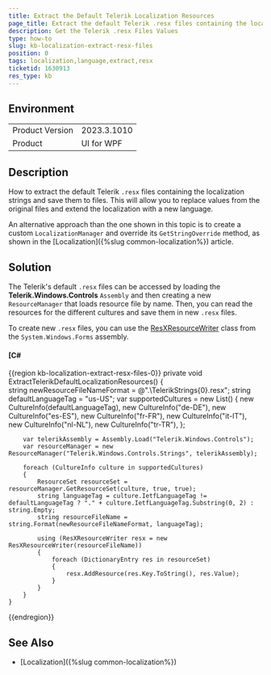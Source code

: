 ```yaml
---
title: Extract the Default Telerik Localization Resources
page_title: Extract the default Telerik .resx files containing the localization strings and save them to files.
description: Get the Telerik .resx Files Values
type: how-to
slug: kb-localization-extract-resx-files
position: 0
tags: localization,language,extract,resx
ticketid: 1630913
res_type: kb
---
```


## Environment
<table>
	<tbody>
		<tr>
			<td>Product Version</td>
			<td>2023.3.1010</td>
		</tr>
		<tr>
			<td>Product</td>
			<td>UI for WPF</td>
		</tr>
	</tbody>
</table>

## Description

How to extract the default Telerik `.resx` files containing the localization strings and save them to files. This will allow you to replace values from the original files and extend the localization with a new language.

An alternative approach than the one shown in this topic is to create a custom `LocalizationManager` and override its `GetStringOverride` method, as shown in the [Localization]({%slug common-localization%}) article.

## Solution

The Telerik's default `.resx` files can be accessed by loading the __Telerik.Windows.Controls__ `Assembly` and then creating a new `ResourceManager` that loads resource file by name. Then, you can read the resources for the different cultures and save them in new `.resx` files.

To create new `.resx` files, you can use the [ResXResourceWriter](https://learn.microsoft.com/en-us/dotnet/api/system.resources.resxresourcewriter?view=windowsdesktop-7.0) class from the `System.Windows.Forms` assembly.

#### __[C#__
{{region kb-localization-extract-resx-files-0}}
	private void ExtractTelerikDefaultLocalizationResources()
	{            
		string newResourceFileNameFormat = @".\TelerikStrings{0}.resx";
		string defaultLanguageTag = "us-US";
		var supportedCultures = new List<CultureInfo>()
		{
			new CultureInfo(defaultLanguageTag),
			new CultureInfo("de-DE"),
			new CultureInfo("es-ES"),
			new CultureInfo("fr-FR"),
			new CultureInfo("it-IT"),
			new CultureInfo("nl-NL"),
			new CultureInfo("tr-TR"),
		};

		var telerikAssembly = Assembly.Load("Telerik.Windows.Controls");
		var resourceManager = new ResourceManager("Telerik.Windows.Controls.Strings", telerikAssembly);

		foreach (CultureInfo culture in supportedCultures)
		{
			ResourceSet resourceSet = resourceManager.GetResourceSet(culture, true, true);
			string languageTag = culture.IetfLanguageTag != defaultLanguageTag ? "." + culture.IetfLanguageTag.Substring(0, 2) : string.Empty;
			string resourceFileName = string.Format(newResourceFileNameFormat, languageTag);

			using (ResXResourceWriter resx = new ResXResourceWriter(resourceFileName))
			{
				foreach (DictionaryEntry res in resourceSet)
				{
					resx.AddResource(res.Key.ToString(), res.Value);
				}
			}
		}
	}
{{endregion}}

## See Also
* [Localization]({%slug common-localization%}) 